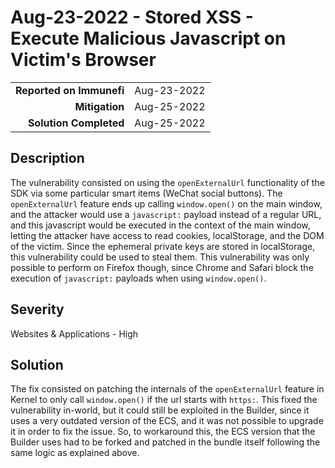 # Aug-23-2022 - Stored XSS - Execute Malicious Javascript on Victim's Browser

|                          |             |
| -----------------------: | :---------- |
| **Reported on Immunefi** | Aug-23-2022 |
|           **Mitigation** | Aug-25-2022 |
|   **Solution Completed** | Aug-25-2022 |

## Description

The vulnerability consisted on using the `openExternalUrl` functionality of the SDK via some particular smart items (WeChat social buttons). The `openExternalUrl` feature ends up calling `window.open()` on the main window, and the attacker would use a `javascript:` payload instead of a regular URL, and this javascript would be executed in the context of the main window, letting the attacker have access to read cookies, localStorage, and the DOM of the victim. Since the ephemeral private keys are stored in localStorage, this vulnerability could be used to steal them. This vulnerability was only possible to perform on Firefox though, since Chrome and Safari block the execution of `javascript:` payloads when using `window.open()`.

## Severity

Websites & Applications - High

## Solution

The fix consisted on patching the internals of the `openExternalUrl` feature in Kernel to only call `window.open()` if the url starts with `https:`. This fixed the vulnerability in-world, but it could still be exploited in the Builder, since it uses a very outdated version of the ECS, and it was not possible to upgrade it in order to fix the issue. So, to workaround this, the ECS version that the Builder uses had to be forked and patched in the bundle itself following the same logic as explained above.
